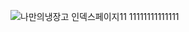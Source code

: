 ![나만의냉장고 인덱스페이지](https://github.com/WonjongYeon/BackEnd/assets/145513973/17022b3a-1db8-4055-b17a-445582a3854b)11
11111111111111
